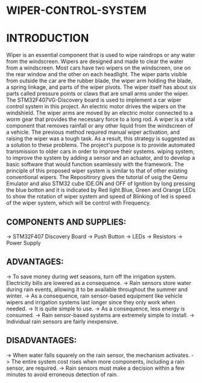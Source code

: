 # WIPER-CONTROL-SYSTEM

# INTRODUCTION
Wiper is an essential component that is used to wipe raindrops or any water from the windscreen. Wipers are designed and made to clear the water from a windscreen. Most cars have two wipers on the windscreen, one on the rear window and the other on each headlight. The wiper parts visible from outside the car are the rubber blade, the wiper arm holding the blade, a spring linkage, and parts of the wiper pivots. The wiper itself has about six parts called pressure points or claws that are small arms under the wiper.
The STM32F407VG-Discovery board is used to implement a car wiper control system in this project. An electric motor drives the wipers on the windshield. The wiper arms are moved by an electric motor connected to a worm gear that provides the necessary force to a long rod. A wiper is a vital component that removes rainfall or any other liquid from the windscreen of a vehicle. The previous method required manual wiper activation, and raising the wiper was a tough task. As a result, this strategy is suggested as a solution to these problems. The project's purpose is to provide automated transmission to older cars in order to improve their systems. wiping system, to improve the system by adding a sensor and an actuator, and to develop a basic software that would function seamlessly with the framework. The principle of this proposed wiper system is similar to that of other existing conventional wipers.
The Repositirory gives the tutorial of usig the Qemu Emulator and also STM32 cube IDE.ON and OFF of Ignition by long pressing the blue botton 
and it is indicated by Red light.Blue, Green and Orange LEDs to show the rotation of wiper system and speed of Blinking of led is speed of 
the wiper system, which will be control with Frequency.

## COMPONENTS AND SUPPLIES:

-> STM32F407 Discovery Board
-> Push Button
-> LEDs
-> Resistors
-> Power Supply

## ADVANTAGES:
-> To save money during wet seasons, turn off the irrigation system. Electricity bills are lowered as a consequence.
-> Rain sensors store water during rain events, allowing it to be available throughout the summer and winter.
-> As a consequence, rain sensor-based equipment like vehicle wipers and irrigation systems last longer since they only work when needed.
-> It is quite simple to use.
-> As a consequence, less energy is consumed.
-> Rain sensor-based systems are extremely simple to install.
-> Individual rain sensors are fairly inexpensive.

## DISADVANTAGES:
-> When water falls squarely on the rain sensor, the mechanism activates.
-> The entire system cost rises when more components, including a rain sensor, are required.
-> Rain sensors must make a decision within a few minutes to avoid erroneous detection of rain.
